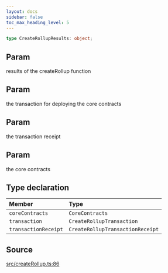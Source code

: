 ```yaml
---
layout: docs
sidebar: false
toc_max_heading_level: 5
---
```


```ts
type CreateRollupResults: object;
```

## Param

results of the createRollup function

## Param

the transaction for deploying the core contracts

## Param

the transaction receipt

## Param

the core contracts

## Type declaration

| Member | Type |
| :------ | :------ |
| `coreContracts` | `CoreContracts` |
| `transaction` | `CreateRollupTransaction` |
| `transactionReceipt` | `CreateRollupTransactionReceipt` |

## Source

[src/createRollup.ts:86](https://github.com/OffchainLabs/arbitrum-orbit-sdk/blob/cfcbd32d6879cf7817a33b24f062a0fd879ea257/src/createRollup.ts#L86)
